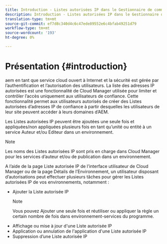 ```yaml
---
title: Introduction - Listes autorisées IP dans le Gestionnaire de commandes
description: Introduction - Listes autorisées IP dans le Gestionnaire de commandes
translation-type: tm+mt
source-git-commit: ef7d8c340d4c6c47ede89552e6c4bfab49251d79
workflow-type: tm+mt
source-wordcount: '193'
ht-degree: 0%

---
```



# Présentation {#introduction}

aem en tant que service cloud ouvert à Internet et la sécurité est gérée par l’authentification et l’autorisation des utilisateurs. La liste des adresses IP autorisées est une fonctionnalité de Cloud Manager utilisée pour limiter et contrôler l’accès uniquement aux utilisateurs de confiance. Cette fonctionnalité permet aux utilisateurs autorisés de créer des Listes autorisées d’adresses IP de confiance à partir desquelles les utilisateurs de leur site peuvent accéder à leurs domaines d’AEM.

Les Listes autorisées IP peuvent être ajoutées une seule fois et appliquées/non appliquées plusieurs fois en tant qu’unité ou entité à un service Auteur et/ou Editeur dans un environnement.

>[!NOTE]
>Les noms des Listes autorisées IP sont pris en charge dans Cloud Manager pour les services d’auteur et/ou de publication dans un environnement.

A l’aide de la page Liste autorisée IP de l’interface utilisateur de Cloud Manager ou de la page Détails de l’Environnement, un utilisateur disposant d’autorisations peut effectuer plusieurs tâches pour gérer les Listes autorisées IP de vos environnements, notamment :

* Ajouter la Liste autorisée IP
   >[!NOTE]
   > Vous pouvez Ajouter une seule fois et réutiliser ou appliquer la règle un certain nombre de fois dans environnement-services du programme.
* Affichage ou mise à jour d&#39;une Liste autorisée IP
* Application ou annulation de l&#39;application d&#39;une Liste autorisée IP
* Suppression d’une Liste autorisée IP